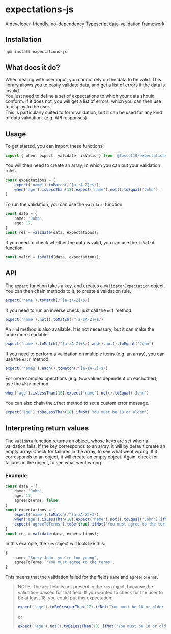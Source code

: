 # expectations-js
A developer-friendly, no-dependency Typescript data-validation framework

## Installation

```bash
npm install expectations-js
```

## What does it do?
When dealing with user input, you cannot rely on the data to be valid.
This library allows you to easily validate data, and get a list of errors if the data is invalid.<br>
You just need to define a set of expectations to which your data should conform.
If it does not, you will get a list of errors, which you can then use to display to the user.<br>
This is particularly suited to form validation, but it can be used for any kind of data validation. (e.g. API responses)

## Usage

To get started, you can import these functions: 
```typescript
import { when, expect, validate, isValid } from '@fosco110/expectations-js';
```

You will then need to create an array, in which you can put your validation rules. 
```typescript
const expectations = [
	expect('name').toMatch(/^[a-zA-Z]+$/),
	when('age').isLessThan(18).expect('name').not().toEqual('John'),
]
```

To run the validation, you can use the `validate` function. 
```typescript
const data = {
	name: 'John',
	age: 17,
}
const res = validate(data, expectations);
```

If you need to check whether the data is valid, you can use the `isValid` function. 
```typescript
const valid = isValid(data, expectations);
```

## API
The `expect` function takes a key, and creates a `ValidatorExpectation` object. 
You can then chain methods to it, to create a validation rule. 
```typescript
expect('name').toMatch(/^[a-zA-Z]+$/)
```
If you need to run an inverse check, just call the `not` method. 
```typescript
expect('name').not().toMatch(/^[a-zA-Z]+$/)
```
An `and` method is also available. It is not necessary, but it can make the code more readable. 
```typescript
expect('name').toMatch(/^[a-zA-Z]+$/).and().not().toEqual('John')
```
If you need to perform a validation on multiple items (e.g. an array), you can use the `each` method. 
```typescript
expect('names').each().toMatch(/^[a-zA-Z]+$/)
```
For more complex operations (e.g. two values dependent on eachother), use the `when` method.
```typescript
when('age').isLessThan(18).expect('name').not().toEqual('John')
```
You can also chain the `ifNot` method to set a custom error message.
```typescript
expect('age').toBeLessThan(18).ifNot('You must be 18 or older')
```

## Interpreting return values
The `validate` function returns an object, whose keys are set when a validation fails.
If the key corresponds to an array, it will by default create an empty array. Check for failures in the array, to see what went wrong. 
If it corresponds to an object, it will create an empty object. Again, check for failures in the object, to see what went wrong.
### Example
```typescript
const data = {
	name: 'John',
	age: 17,
	agreeToTerms: false,
}
const expectations = [
	expect('name').toMatch(/^[a-zA-Z]+$/),
	when('age').isLessThan(18).expect('name').not().toEqual('John').ifNot("Sorry John, you're too young"),
	expect('agreeToTerms').toBe(true).ifNot('You must agree to the terms'),
]
const res = validate(data, expectations);
```
In this example, the `res` object will look like this:
```typescript
{
	name: "Sorry John, you're too young",
	agreeToTerms: 'You must agree to the terms',
}
```
This means that the validation failed for the fields `name` and `agreeToTerms`.
> NOTE: The `age` field is not present in the `res` object, because the validation passed for that field.
> If you wanted to check for the user to be at least 18, you could put this expectation:
> ```typescript
> expect('age').toBeGreaterThan(17).ifNot("You must be 18 or older to use this service")
> ```
> or
> ```typescript
> expect('age').not().toBeLessThan(18).ifNot("You must be 18 or older to use this service")
> ```
